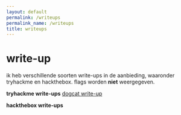 ```yaml
---
layout: default
permalink: /writeups
permalink_name: /writeups
title: writeups
---
```


# write-up 
ik heb verschillende soorten write-ups in de aanbieding, waaronder tryhackme en hackthebox. flags worden **niet** weergegeven.

**tryhackme write-ups**
[dogcat write-up](https://fpmh.github.io/writeups/tryhackme/dogcat.md)

**hackthebox write-ups**

